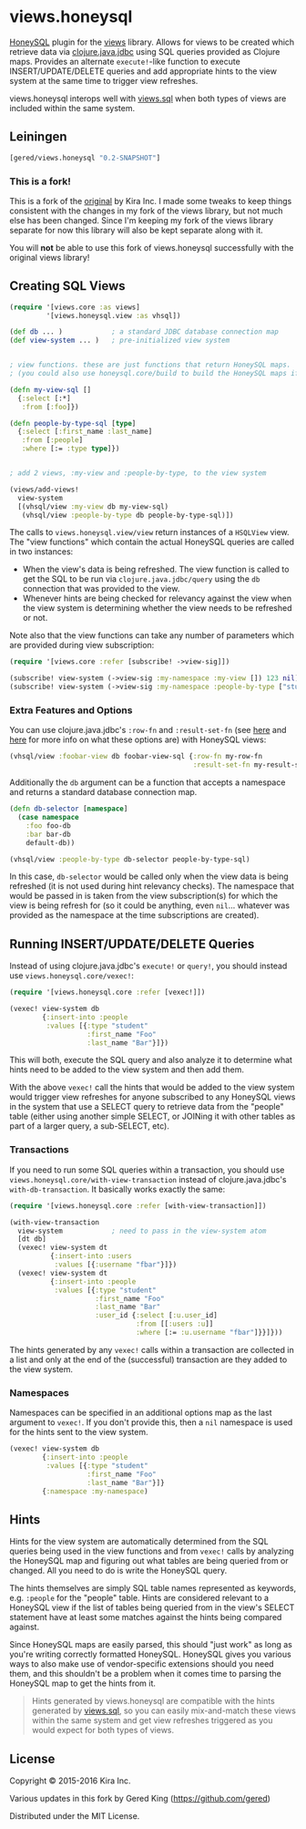 # views.honeysql

[HoneySQL][1] plugin for the [views][2] library. Allows for views to be 
created which retrieve data via [clojure.java.jdbc][3] using SQL 
queries provided as Clojure maps. Provides an alternate `execute!`-like
function to execute INSERT/UPDATE/DELETE queries and add appropriate 
hints to the view system at the same time to trigger view refreshes.

[1]: https://github.com/jkk/honeysql
[2]: https://github.com/gered/views
[3]: https://github.com/clojure/java.jdbc

views.honeysql interops well with [views.sql][4] when both types of 
views are included within the same system.

[4]: https://github.com/gered/views.sql

## Leiningen

```clj
[gered/views.honeysql "0.2-SNAPSHOT"]
```

### This is a fork!
This is a fork of the [original][5] by Kira Inc. I made some tweaks
to keep things consistent with the changes in my fork of the views
library, but not much else has been changed. Since I'm keeping my fork
of the views library separate for now this library will also be kept 
separate along with it.

[5]: https://github.com/kirasystems/views-honeysql

You will **not** be able to use this fork of views.honeysql 
successfully with the original views library!


## Creating SQL Views

```clj
(require '[views.core :as views]
         '[views.honeysql.view :as vhsql])

(def db ... )            ; a standard JDBC database connection map
(def view-system ... )   ; pre-initialized view system


; view functions. these are just functions that return HoneySQL maps.
; (you could also use honeysql.core/build to build the HoneySQL maps if you wish)

(defn my-view-sql []
  {:select [:*]
   :from [:foo]})

(defn people-by-type-sql [type]
  {:select [:first_name :last_name]
   :from [:people]
   :where [:= :type type]})


; add 2 views, :my-view and :people-by-type, to the view system

(views/add-views!
  view-system
  [(vhsql/view :my-view db my-view-sql)
   (vhsql/view :people-by-type db people-by-type-sql)])
```

The calls to `views.honeysql.view/view` return instances of a 
`HSQLView` view. The "view functions" which contain the actual HoneySQL 
queries are called in two instances:

* When the view's data is being refreshed. The view function is called
to get the SQL to be run via `clojure.java.jdbc/query` using the `db`
connection that was provided to the view.
* Whenever hints are being checked for relevancy against the view when
the view system is determining whether the view needs to be refreshed
or not.

Note also that the view functions can take any number of parameters
which are provided during view subscription:

```clj
(require '[views.core :refer [subscribe! ->view-sig]])

(subscribe! view-system (->view-sig :my-namespace :my-view []) 123 nil)
(subscribe! view-system (->view-sig :my-namespace :people-by-type ["student"]) 123 nil)
```

### Extra Features and Options

You can use clojure.java.jdbc's `:row-fn` and `:result-set-fn` (see
[here][4] and [here][5] for more info on what these options are) with
HoneySQL views:

```clj
(vhsql/view :foobar-view db foobar-view-sql {:row-fn my-row-fn 
                                             :result-set-fn my-result-set-fn})
```

[4]: http://clojure-doc.org/articles/ecosystem/java_jdbc/using_sql.html#processing-each-row-lazily
[5]: http://clojure-doc.org/articles/ecosystem/java_jdbc/using_sql.html#processing-a-result-set-lazily

Additionally the `db` argument can be a function that accepts a
namespace and returns a standard database connection map.

```clj
(defn db-selector [namespace]
  (case namespace
    :foo foo-db
    :bar bar-db
    default-db))

(vhsql/view :people-by-type db-selector people-by-type-sql)
```

In this case, `db-selector` would be called only when the view data is
being refreshed (it is not used during hint relevancy checks). The
namespace that would be passed in is taken from the view
subscription(s) for which the view is being refresh for (so it could
be anything, even `nil`... whatever was provided as the namespace at
the time subscriptions are created).


## Running INSERT/UPDATE/DELETE Queries

Instead of using clojure.java.jdbc's `execute!` or `query!`, you
should instead use `views.honeysql.core/vexec!`:

```clj
(require '[views.honeysql.core :refer [vexec!]])

(vexec! view-system db
        {:insert-into :people
         :values [{:type "student"
                   :first_name "Foo"
                   :last_name "Bar"}]})
```

This will both, execute the SQL query and also analyze it to determine
what hints need to be added to the view system and then add them.

With the above `vexec!` call the hints that would be added to the view
system would trigger view refreshes for anyone subscribed to any 
HoneySQL views in the system that use a SELECT query to retrieve data 
from the "people" table (either using another simple SELECT, or JOINing
it with other tables as part of a larger query, a sub-SELECT, etc).

### Transactions

If you need to run some SQL queries within a transaction, you should
use `views.honeysql.core/with-view-transaction` instead of 
clojure.java.jdbc's `with-db-transaction`. It basically works exactly
the same:

```clj
(require '[views.honeysql.core :refer [with-view-transaction]])

(with-view-transaction
  view-system            ; need to pass in the view-system atom
  [dt db]
  (vexec! view-system dt
          {:insert-into :users
           :values [{:username "fbar"}]})
  (vexec! view-system dt
          {:insert-into :people
           :values [{:type "student"
                     :first_name "Foo"
                     :last_name "Bar"
                     :user_id {:select [:u.user_id]
                               :from [[:users :u]]
                               :where [:= :u.username "fbar"]}}]}))
```

The hints generated by any `vexec!` calls within a transaction are
collected in a list and only at the end of the (successful) transaction
are they added to the view system.

### Namespaces

Namespaces can be specified in an additional options map as the last
argument to `vexec!`. If you don't provide this, then a `nil` namespace
is used for the hints sent to the view system.

```clj
(vexec! view-system db
        {:insert-into :people
         :values [{:type "student"
                   :first_name "Foo"
                   :last_name "Bar"}]}
        {:namespace :my-namespace)
```


## Hints

Hints for the view system are automatically determined from the SQL
queries being used in the view functions and from `vexec!` calls by
analyzing the HoneySQL map and figuring out what tables are being 
queried from or changed. All you need to do is write the HoneySQL query.

The hints themselves are simply SQL table names represented as 
keywords, e.g. `:people` for the "people" table. Hints are considered
relevant to a HoneySQL view if the list of tables being queried from in
the view's SELECT statement have at least some matches against the
hints being compared against.

Since HoneySQL maps are easily parsed, this should "just work" as long
as you're writing correctly formatted HoneySQL. HoneySQL gives you
various ways to also make use of vendor-specific extensions should you
need them, and this shouldn't be a problem when it comes time to parsing
the HoneySQL map to get the hints from it.

> Hints generated by views.honeysql are compatible with the hints 
> generated by [views.sql][6], so you can easily mix-and-match these 
> views within the same system and get view refreshes triggered as you
> would expect for both types of views.

[6]: https://github.com/gered/views.sql


## License

Copyright © 2015-2016 Kira Inc.

Various updates in this fork by Gered King (https://github.com/gered)

Distributed under the MIT License.
